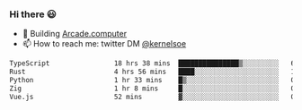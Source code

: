 ### Hi there 😃

- 🔨 Building [Arcade.computer](https://arcade.computer)
- 📫 How to reach me: twitter DM [@kernelsoe](https://twitter.com/kernelsoe)

<!--START_SECTION:waka-->

```txt
TypeScript                18 hrs 38 mins  ███████████████▒░░░░░░░░░   61.60 %
Rust                      4 hrs 56 mins   ████░░░░░░░░░░░░░░░░░░░░░   16.36 %
Python                    1 hr 33 mins    █▒░░░░░░░░░░░░░░░░░░░░░░░   05.13 %
Zig                       1 hr 8 mins     █░░░░░░░░░░░░░░░░░░░░░░░░   03.76 %
Vue.js                    52 mins         ▓░░░░░░░░░░░░░░░░░░░░░░░░   02.88 %
```

<!--END_SECTION:waka-->
